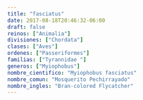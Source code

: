 ```yaml
---
title: "fasciatus"
date: 2017-08-18T20:46:32-06:00
draft: false
reinos: ["Animalia"]
divisiones: ["Chordata"]
clases: ["Aves"]
ordenes: ["Passeriformes"]
familias: ["Tyrannidae "]
generos: ["Myiophobus"]
nombre_cientifico: "Myiophobus fasciatus"
nombre_comun: "Mosquerito Pechirrayado"
nombre_ingles: "Bran-colored Flycatcher"
---
```

